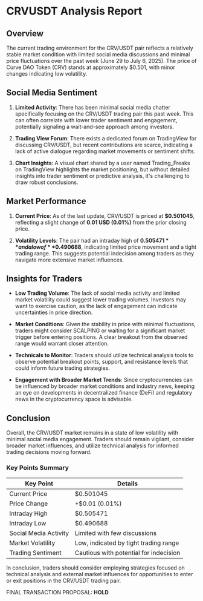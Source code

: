 # CRVUSDT Analysis Report

## Overview
The current trading environment for the CRV/USDT pair reflects a relatively stable market condition with limited social media discussions and minimal price fluctuations over the past week (June 29 to July 6, 2025). The price of Curve DAO Token (CRV) stands at approximately $0.501, with minor changes indicating low volatility.

## Social Media Sentiment
1. **Limited Activity**: There has been minimal social media chatter specifically focusing on the CRV/USDT trading pair this past week. This can often correlate with lower trader sentiment and engagement, potentially signaling a wait-and-see approach among investors.
  
2. **Trading View Forum**: There exists a dedicated forum on TradingView for discussing CRV/USDT, but recent contributions are scarce, indicating a lack of active dialogue regarding market movements or sentiment shifts.

3. **Chart Insights**: A visual chart shared by a user named Trading_Freaks on TradingView highlights the market positioning, but without detailed insights into trader sentiment or predictive analysis, it's challenging to draw robust conclusions.

## Market Performance
1. **Current Price**: As of the last update, CRV/USDT is priced at **$0.501045**, reflecting a slight change of **0.01 USD (0.01%)** from the prior closing price.

2. **Volatility Levels**: The pair had an intraday high of **$0.505471** and a low of **$0.490688**, indicating limited price movement and a tight trading range. This suggests potential indecision among traders as they navigate more extensive market influences.

## Insights for Traders
- **Low Trading Volume**: The lack of social media activity and limited market volatility could suggest lower trading volumes. Investors may want to exercise caution, as the lack of engagement can indicate uncertainties in price direction.
  
- **Market Conditions**: Given the stability in price with minimal fluctuations, traders might consider SCALPING or waiting for a significant market trigger before entering positions. A clear breakout from the observed range would warrant closer attention.

- **Technicals to Monitor**: Traders should utilize technical analysis tools to observe potential breakout points, support, and resistance levels that could inform future trading strategies.

- **Engagement with Broader Market Trends**: Since cryptocurrencies can be influenced by broader market conditions and industry news, keeping an eye on developments in decentralized finance (DeFi) and regulatory news in the cryptocurrency space is advisable.

## Conclusion
Overall, the CRV/USDT market remains in a state of low volatility with minimal social media engagement. Traders should remain vigilant, consider broader market influences, and utilize technical analysis for informed trading decisions moving forward.

### Key Points Summary

| Key Point                    | Details                                   |
|------------------------------|-------------------------------------------|
| Current Price                | $0.501045                                |
| Price Change                  | +$0.01 (0.01%)                           |
| Intraday High                | $0.505471                                |
| Intraday Low                 | $0.490688                                |
| Social Media Activity         | Limited with few discussions              |
| Market Volatility             | Low, indicated by tight trading range     |
| Trading Sentiment             | Cautious with potential for indecision    |

In conclusion, traders should consider employing strategies focused on technical analysis and external market influences for opportunities to enter or exit positions in the CRV/USDT trading pair. 

FINAL TRANSACTION PROPOSAL: **HOLD**